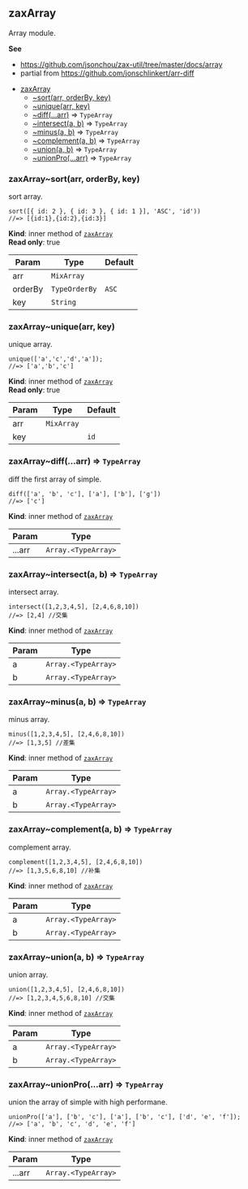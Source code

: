 <a name="module_zaxArray"></a>

## zaxArray
<p>Array module.</p>

**See**

- https://github.com/jsonchou/zax-util/tree/master/docs/array
- partial from https://github.com/jonschlinkert/arr-diff


* [zaxArray](#module_zaxArray)
    * [~sort(arr, orderBy, key)](#module_zaxArray..sort)
    * [~unique(arr, key)](#module_zaxArray..unique)
    * [~diff(...arr)](#module_zaxArray..diff) ⇒ <code>TypeArray</code>
    * [~intersect(a, b)](#module_zaxArray..intersect) ⇒ <code>TypeArray</code>
    * [~minus(a, b)](#module_zaxArray..minus) ⇒ <code>TypeArray</code>
    * [~complement(a, b)](#module_zaxArray..complement) ⇒ <code>TypeArray</code>
    * [~union(a, b)](#module_zaxArray..union) ⇒ <code>TypeArray</code>
    * [~unionPro(...arr)](#module_zaxArray..unionPro) ⇒ <code>TypeArray</code>

<a name="module_zaxArray..sort"></a>

### zaxArray~sort(arr, orderBy, key)
<p>sort array.</p>
<pre class="prettyprint source lang-js"><code>sort([{ id: 2 }, { id: 3 }, { id: 1 }], 'ASC', 'id'))
//=> [{id:1},{id:2},{id:3}]
</code></pre>

**Kind**: inner method of [<code>zaxArray</code>](#module_zaxArray)  
**Read only**: true  

| Param | Type | Default |
| --- | --- | --- |
| arr | <code>MixArray</code> |  | 
| orderBy | <code>TypeOrderBy</code> | <code>ASC</code> | 
| key | <code>String</code> |  | 

<a name="module_zaxArray..unique"></a>

### zaxArray~unique(arr, key)
<p>unique array.</p>
<pre class="prettyprint source lang-js"><code>unique(['a','c','d','a']);
//=> ['a','b','c']
</code></pre>

**Kind**: inner method of [<code>zaxArray</code>](#module_zaxArray)  
**Read only**: true  

| Param | Type | Default |
| --- | --- | --- |
| arr | <code>MixArray</code> |  | 
| key |  | <code>id</code> | 

<a name="module_zaxArray..diff"></a>

### zaxArray~diff(...arr) ⇒ <code>TypeArray</code>
<p>diff the first array of simple.</p>
<pre class="prettyprint source lang-js"><code>diff(['a', 'b', 'c'], ['a'], ['b'], ['g'])
//=> ['c']
</code></pre>

**Kind**: inner method of [<code>zaxArray</code>](#module_zaxArray)  

| Param | Type |
| --- | --- |
| ...arr | <code>Array.&lt;TypeArray&gt;</code> | 

<a name="module_zaxArray..intersect"></a>

### zaxArray~intersect(a, b) ⇒ <code>TypeArray</code>
<p>intersect array.</p>
<pre class="prettyprint source lang-js"><code>intersect([1,2,3,4,5], [2,4,6,8,10])
//=> [2,4] //交集
</code></pre>

**Kind**: inner method of [<code>zaxArray</code>](#module_zaxArray)  

| Param | Type |
| --- | --- |
| a | <code>Array.&lt;TypeArray&gt;</code> | 
| b | <code>Array.&lt;TypeArray&gt;</code> | 

<a name="module_zaxArray..minus"></a>

### zaxArray~minus(a, b) ⇒ <code>TypeArray</code>
<p>minus array.</p>
<pre class="prettyprint source lang-js"><code>minus([1,2,3,4,5], [2,4,6,8,10])
//=> [1,3,5] //差集
</code></pre>

**Kind**: inner method of [<code>zaxArray</code>](#module_zaxArray)  

| Param | Type |
| --- | --- |
| a | <code>Array.&lt;TypeArray&gt;</code> | 
| b | <code>Array.&lt;TypeArray&gt;</code> | 

<a name="module_zaxArray..complement"></a>

### zaxArray~complement(a, b) ⇒ <code>TypeArray</code>
<p>complement array.</p>
<pre class="prettyprint source lang-js"><code>complement([1,2,3,4,5], [2,4,6,8,10])
//=> [1,3,5,6,8,10] //补集
</code></pre>

**Kind**: inner method of [<code>zaxArray</code>](#module_zaxArray)  

| Param | Type |
| --- | --- |
| a | <code>Array.&lt;TypeArray&gt;</code> | 
| b | <code>Array.&lt;TypeArray&gt;</code> | 

<a name="module_zaxArray..union"></a>

### zaxArray~union(a, b) ⇒ <code>TypeArray</code>
<p>union array.</p>
<pre class="prettyprint source lang-js"><code>union([1,2,3,4,5], [2,4,6,8,10])
//=> [1,2,3,4,5,6,8,10] //交集
</code></pre>

**Kind**: inner method of [<code>zaxArray</code>](#module_zaxArray)  

| Param | Type |
| --- | --- |
| a | <code>Array.&lt;TypeArray&gt;</code> | 
| b | <code>Array.&lt;TypeArray&gt;</code> | 

<a name="module_zaxArray..unionPro"></a>

### zaxArray~unionPro(...arr) ⇒ <code>TypeArray</code>
<p>union the array of simple with high performane.</p>
<pre class="prettyprint source lang-js"><code>unionPro(['a'], ['b', 'c'], ['a'], ['b', 'c'], ['d', 'e', 'f']);
//=> ['a', 'b', 'c', 'd', 'e', 'f']
</code></pre>

**Kind**: inner method of [<code>zaxArray</code>](#module_zaxArray)  

| Param | Type |
| --- | --- |
| ...arr | <code>Array.&lt;TypeArray&gt;</code> | 

